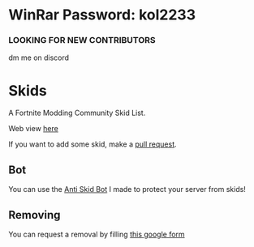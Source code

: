 # WinRar Password: kol2233

### LOOKING FOR NEW CONTRIBUTORS ###
dm me on discord

# Skids
A Fortnite Modding Community Skid List.

Web view [here](https://beat-yt.github.io/Skids/)

If you want to add some skid, make a [pull request](https://github.com/Beat-YT/Skids/pulls).

## Bot
You can use the [Anti Skid Bot](https://discord.com/oauth2/authorize?client_id=818691118412726292&permissions=8&scope=bot) I made to protect your server from skids!


## Removing
You can request a removal by filling [this google form](https://docs.google.com/forms/d/e/1FAIpQLSdUtWGm8_BQAAufkMneVErIjmLrr3Cb694sxwG3GhtecnzHvQ/viewform)